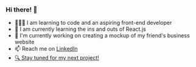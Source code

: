 <h3> Hi there! 👋</h3>
<p>
<ul>
<li>👩🏼‍💻 I am learning to code and an aspiring front-end developer</li>
<li>🌱 I am currently learning the ins and outs of React.js</li>
<li>🔭 I'm currently working on creating a mockup of my friend's business website</li>
  <li>📫 Reach me on <a href="https://www.linkedin.com/in/doyonlaura" target="_blank">LinkedIn </li>
  <li>🔍 Stay tuned for my next project!</li>
</ul>
